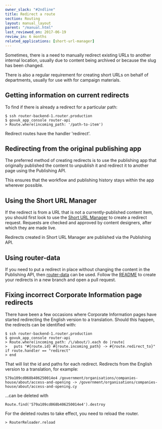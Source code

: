 ```yaml
---
owner_slack: "#2ndline"
title: Redirect a route
section: Routing
layout: manual_layout
parent: "/manual.html"
last_reviewed_on: 2017-06-19
review_in: 6 months
related_applications: [short-url-manager]
---
```


Sometimes, there is a need to manually redirect existing URLs to another
internal location, usually due to content being archived or because the
slug has been changed.

There is also a regular requirement for creating short URLs on behalf of
departments, usually for use with for campaign materials.

## Getting information on current redirects

To find if there is already a redirect for a particular path:

    $ ssh router-backend-1.router.production
    $ govuk_app_console router-api
    > Route.where(incoming_path: '/path-to-item')

Redirect routes have the handler 'redirect'.

## Redirecting from the original publishing app

The preferred method of creating redirects is to use the publishing app that originally published the content to unpublish it and redirect it to another page using the Publishing API.

This ensures that the workflow and publishing history stays within the app wherever possible.

## Using the Short URL Manager

If the redirect is from a URL that is not a currently-published content item, you should first look to use the [Short URL Manager](https://short-url-manager.publishing.service.gov.uk) to create a redirect request. Requests are checked and approved by content designers, after which they are made live.

Redirects created in Short URL Manager are published via the Publishing API.

## Using router-data

If you need to put a redirect in place without changing the content in
the Publishing API, then [router-data][router-data] can be
used. Follow the [README](router-data-README) to create your redirects
in a new branch and open a pull request.

[router-data]: https://github.digital.cabinet-office.gov.uk/gds/router-data
[router-data-README]: https://github.digital.cabinet-office.gov.uk/gds/router-data#router-data

## Fixing incorrect Corporate Information page redirects

There have been a few occasions where Corporate Information pages have
started redirecting the English version to a translation. Should this
happen, the redirects can be identified with:

    $ ssh router-backend-1.router.production
    $ govuk_app_console router-api
    > Route.where(incoming_path: /\/about/).each do |route|
    >   puts "#{route.id} #{route.incoming_path} -> #{route.redirect_to}" if route.handler == "redirect"
    > end

That will list the id and paths for each redirect. Redirects from the
English version to a translation, for example:

    579a109cd068b406250014e4 /government/organisations/companies-house/about/access-and-opening -> /government/organisations/companies-house/about/access-and-opening.cy

...can be deleted with

    Route.find('579a109cd068b406250014e4').destroy

For the deleted routes to take effect, you need to reload the router.

    > RouterReloader.reload
